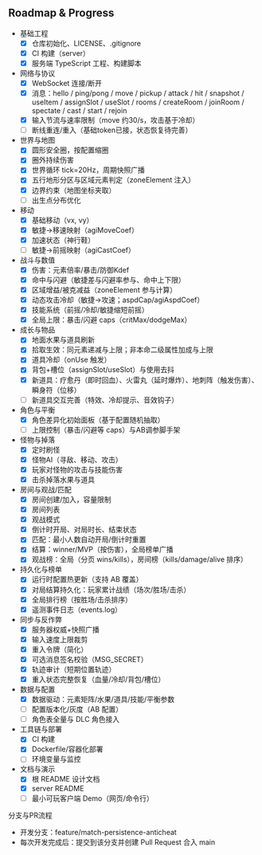 ## Roadmap & Progress

- 基础工程
  - [x] 仓库初始化、LICENSE、.gitignore
  - [x] CI 构建（server）
  - [x] 服务端 TypeScript 工程、构建脚本

- 网络与协议
  - [x] WebSocket 连接/断开
  - [x] 消息：hello / ping/pong / move / pickup / attack / hit / snapshot / useItem / assignSlot / useSlot / rooms / createRoom / joinRoom / spectate / cast / start / rejoin
  - [x] 输入节流与速率限制（move 约30/s，攻击基于冷却）
  - [ ] 断线重连/重入（基础token已接，状态恢复待完善）

- 世界与地图
  - [x] 圆形安全圈，按配置缩圈
  - [x] 圈外持续伤害
  - [x] 世界循环 tick=20Hz，周期快照广播
  - [x] 五行地形分区与区域元素判定（zoneElement 注入）
  - [x] 边界约束（地图坐标夹取）
  - [ ] 出生点分布优化

- 移动
  - [x] 基础移动（vx, vy）
  - [x] 敏捷→移速映射（agiMoveCoef）
  - [x] 加速状态（神行鞋）
  - [ ] 敏捷→前摇映射（agiCastCoef）

- 战斗与数值
  - [x] 伤害：元素倍率/暴击/防御Kdef
  - [x] 命中与闪避（敏捷差与闪避率参与、命中上下限）
  - [x] 区域增益/被克减益（zoneElement 参与计算）
  - [x] 动态攻击冷却（敏捷→攻速；aspdCap/agiAspdCoef）
  - [x] 技能系统（前摇/冷却/敏捷缩短前摇）
  - [x] 全局上限：暴击/闪避 caps（critMax/dodgeMax）

- 成长与物品
  - [x] 地面水果与道具刷新
  - [x] 拾取生效：同元素递减与上限；非本命二级属性加成与上限
  - [x] 道具冷却（onUse 触发）
  - [x] 背包+槽位（assignSlot/useSlot）与使用去抖
  - [x] 新道具：疗愈丹（即时回血）、火雷丸（延时爆炸）、地刺阵（触发伤害）、瞬身符（位移）
  - [ ] 新道具交互完善（特效、冷却提示、音效钩子）

- 角色与平衡
  - [x] 角色差异化初始面板（基于配置随机抽取）
  - [ ] 上限控制（暴击/闪避等 caps）与AB调参脚手架

- 怪物与掉落
  - [x] 定时刷怪
  - [x] 怪物AI（寻敌、移动、攻击）
  - [x] 玩家对怪物的攻击与技能伤害
  - [x] 击杀掉落水果与道具

- 房间与观战/匹配
  - [x] 房间创建/加入，容量限制
  - [x] 房间列表
  - [x] 观战模式
  - [x] 倒计时开局、对局时长、结束状态
  - [x] 匹配：最小人数自动开局/倒计时重置
  - [x] 结算：winner/MVP（按伤害），全局榜单广播
  - [x] 观战榜：全局（分页 wins/kills），房间榜（kills/damage/alive 排序）

- 持久化与榜单
  - [x] 运行时配置热更新（支持 AB 覆盖）
  - [x] 对局结算持久化：玩家累计战绩（场次/胜场/击杀）
  - [x] 全局排行榜（按胜场/击杀排序）
  - [x] 遥测事件日志（events.log）

- 同步与反作弊
  - [x] 服务器权威+快照广播
  - [x] 输入速度上限裁剪
  - [x] 重入令牌（简化）
  - [x] 可选消息签名校验（MSG_SECRET）
  - [x] 轨迹审计（短期位置轨迹）
  - [x] 重入状态完整恢复（血量/冷却/背包/槽位）

- 数据与配置
  - [x] 数据驱动：元素矩阵/水果/道具/技能/平衡参数
  - [ ] 配置版本化/灰度（AB 配置）
  - [ ] 角色表全量与 DLC 角色接入

- 工具链与部署
  - [x] CI 构建
  - [x] Dockerfile/容器化部署
  - [ ] 环境变量与监控

- 文档与演示
  - [x] 根 README 设计文档
  - [x] server README
  - [ ] 最小可玩客户端 Demo（网页/命令行）

分支与PR流程
- 开发分支：feature/match-persistence-anticheat
- 每次开发完成后：提交到该分支并创建 Pull Request 合入 main
